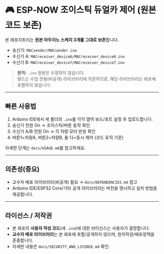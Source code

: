 # 🎮 ESP‑NOW 조이스틱 듀얼카 제어 (원본 코드 보존)

본 레포지토리는 **원본 아두이노 스케치 3개를 그대로 보존**합니다.
- 송신기: `MACsender/MACsender.ino`
- 수신기 A: `MACreceiver_device6/MACreceiver_device6.ino`
- 수신기 B: `MACreceiver_device7/MACreceiver_device7.ino`

> **원칙:** `.ino` 원본은 수정하지 않습니다.  
> 빌드는 수업 전용(비공개) 라이브러리에 의존하므로, 해당 라이브러리는 레포에 포함하지 않습니다.

---

## 빠른 사용법
1) Arduino IDE에서 세 폴더의 `.ino`를 각각 열어 보드/포트 설정 후 업로드합니다.
2) 송신기 전원 On → 조이스틱/버튼 동작 확인
3) 수신기 A/B 전원 On → 각 차량 모터 반응 확인
4) 버튼1=차량A, 버튼2=차량B, 둘 다=동시 제어 (코드 로직 기준)

자세한 단계는 `docs/USAGE.md`를 참고하세요.

---

## 의존성(중요)
- 교수자 배포 라이브러리(비공개) 필요 → `docs/DEPENDENCIES.md` 참고
- Arduino IDE/ESP32 Core/기타 공개 라이브러리는 버전을 명시하고 설치 방법을 제공합니다.

---

## 라이선스 / 저작권
- 본 레포의 **사용자 작성 코드**(세 `.ino`)에 대한 라이선스는 사용자가 결정합니다.  
- **교수자 배포 라이브러리**는 본 레포에 포함/공개하지 않으며, 원저작권/배포정책을 존중합니다.  
- 자세한 내용은 `docs/SECURITY_AND_LICENSE.md` 확인.